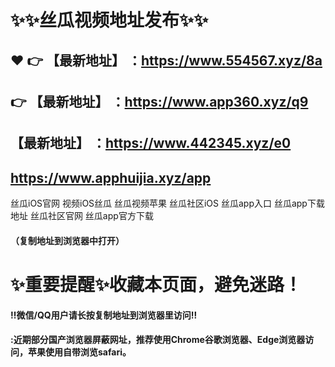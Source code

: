 # :sparkles::sparkles:丝瓜视频地址发布:sparkles::sparkles:

 :heart: :point_right: 【最新地址】 ：https://www.554567.xyz/8a
 ------
:point_right: 【最新地址】 ：https://www.app360.xyz/q9
 ------
【最新地址】 ：https://www.442345.xyz/e0
 ------
https://www.apphuijia.xyz/app
 ------

丝瓜iOS官网
视频iOS丝瓜
丝瓜视频苹果
丝瓜社区iOS
丝瓜app入口
丝瓜app下载地址
丝瓜社区官网
丝瓜app官方下载

#### （复制地址到浏览器中打开）
# :sparkles:重要提醒:sparkles:收藏本页面，避免迷路！
#### ‼️微信/QQ用户请长按复制地址到浏览器里访问‼
#### :近期部分国产浏览器屏蔽网址，推荐使用Chrome谷歌浏览器、Edge浏览器访问，苹果使用自带浏览safari。
